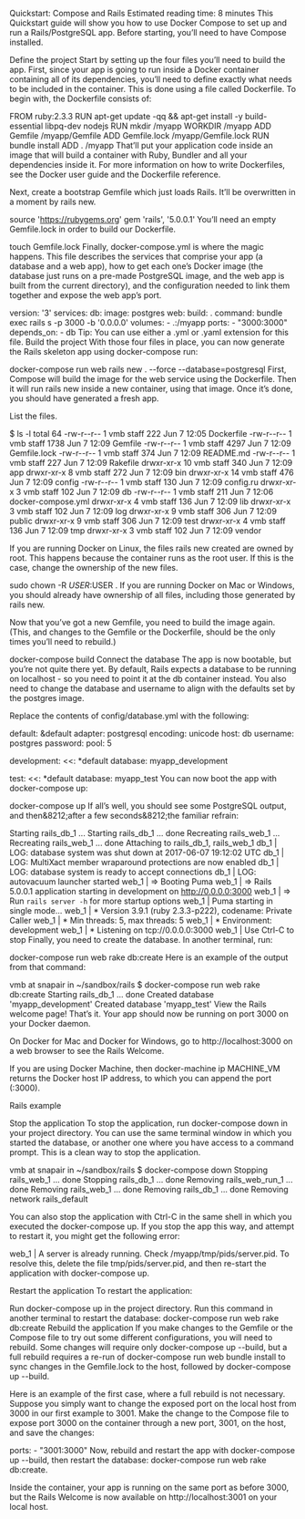Quickstart: Compose and Rails
Estimated reading time: 8 minutes
This Quickstart guide will show you how to use Docker Compose to set up and run a Rails/PostgreSQL app. Before starting, you’ll need to have Compose installed.

Define the project
Start by setting up the four files you’ll need to build the app. First, since your app is going to run inside a Docker container containing all of its dependencies, you’ll need to define exactly what needs to be included in the container. This is done using a file called Dockerfile. To begin with, the Dockerfile consists of:

FROM ruby:2.3.3
RUN apt-get update -qq && apt-get install -y build-essential libpq-dev nodejs
RUN mkdir /myapp
WORKDIR /myapp
ADD Gemfile /myapp/Gemfile
ADD Gemfile.lock /myapp/Gemfile.lock
RUN bundle install
ADD . /myapp
That’ll put your application code inside an image that will build a container with Ruby, Bundler and all your dependencies inside it. For more information on how to write Dockerfiles, see the Docker user guide and the Dockerfile reference.

Next, create a bootstrap Gemfile which just loads Rails. It’ll be overwritten in a moment by rails new.

source 'https://rubygems.org'
gem 'rails', '5.0.0.1'
You’ll need an empty Gemfile.lock in order to build our Dockerfile.

touch Gemfile.lock
Finally, docker-compose.yml is where the magic happens. This file describes the services that comprise your app (a database and a web app), how to get each one’s Docker image (the database just runs on a pre-made PostgreSQL image, and the web app is built from the current directory), and the configuration needed to link them together and expose the web app’s port.

version: '3'
services:
  db:
    image: postgres
  web:
    build: .
    command: bundle exec rails s -p 3000 -b '0.0.0.0'
    volumes:
      - .:/myapp
    ports:
      - "3000:3000"
    depends_on:
      - db
Tip: You can use either a .yml or .yaml extension for this file.
Build the project
With those four files in place, you can now generate the Rails skeleton app using docker-compose run:

docker-compose run web rails new . --force --database=postgresql
First, Compose will build the image for the web service using the Dockerfile. Then it will run rails new inside a new container, using that image. Once it’s done, you should have generated a fresh app.

List the files.

$ ls -l
total 64
-rw-r--r--   1 vmb  staff   222 Jun  7 12:05 Dockerfile
-rw-r--r--   1 vmb  staff  1738 Jun  7 12:09 Gemfile
-rw-r--r--   1 vmb  staff  4297 Jun  7 12:09 Gemfile.lock
-rw-r--r--   1 vmb  staff   374 Jun  7 12:09 README.md
-rw-r--r--   1 vmb  staff   227 Jun  7 12:09 Rakefile
drwxr-xr-x  10 vmb  staff   340 Jun  7 12:09 app
drwxr-xr-x   8 vmb  staff   272 Jun  7 12:09 bin
drwxr-xr-x  14 vmb  staff   476 Jun  7 12:09 config
-rw-r--r--   1 vmb  staff   130 Jun  7 12:09 config.ru
drwxr-xr-x   3 vmb  staff   102 Jun  7 12:09 db
-rw-r--r--   1 vmb  staff   211 Jun  7 12:06 docker-compose.yml
drwxr-xr-x   4 vmb  staff   136 Jun  7 12:09 lib
drwxr-xr-x   3 vmb  staff   102 Jun  7 12:09 log
drwxr-xr-x   9 vmb  staff   306 Jun  7 12:09 public
drwxr-xr-x   9 vmb  staff   306 Jun  7 12:09 test
drwxr-xr-x   4 vmb  staff   136 Jun  7 12:09 tmp
drwxr-xr-x   3 vmb  staff   102 Jun  7 12:09 vendor

If you are running Docker on Linux, the files rails new created are owned by root. This happens because the container runs as the root user. If this is the case, change the ownership of the new files.

sudo chown -R $USER:$USER .
If you are running Docker on Mac or Windows, you should already have ownership of all files, including those generated by rails new.

Now that you’ve got a new Gemfile, you need to build the image again. (This, and changes to the Gemfile or the Dockerfile, should be the only times you’ll need to rebuild.)

docker-compose build
Connect the database
The app is now bootable, but you’re not quite there yet. By default, Rails expects a database to be running on localhost - so you need to point it at the db container instead. You also need to change the database and username to align with the defaults set by the postgres image.

Replace the contents of config/database.yml with the following:

default: &default
  adapter: postgresql
  encoding: unicode
  host: db
  username: postgres
  password:
  pool: 5

development:
  <<: *default
  database: myapp_development


test:
  <<: *default
  database: myapp_test
You can now boot the app with docker-compose up:

docker-compose up
If all’s well, you should see some PostgreSQL output, and then&8212;after a few seconds&8212;the familiar refrain:

Starting rails_db_1 ...
Starting rails_db_1 ... done
Recreating rails_web_1 ...
Recreating rails_web_1 ... done
Attaching to rails_db_1, rails_web_1
db_1   | LOG:  database system was shut down at 2017-06-07 19:12:02 UTC
db_1   | LOG:  MultiXact member wraparound protections are now enabled
db_1   | LOG:  database system is ready to accept connections
db_1   | LOG:  autovacuum launcher started
web_1  | => Booting Puma
web_1  | => Rails 5.0.0.1 application starting in development on http://0.0.0.0:3000
web_1  | => Run `rails server -h` for more startup options
web_1  | Puma starting in single mode...
web_1  | * Version 3.9.1 (ruby 2.3.3-p222), codename: Private Caller
web_1  | * Min threads: 5, max threads: 5
web_1  | * Environment: development
web_1  | * Listening on tcp://0.0.0.0:3000
web_1  | Use Ctrl-C to stop
Finally, you need to create the database. In another terminal, run:

docker-compose run web rake db:create
Here is an example of the output from that command:

vmb at snapair in ~/sandbox/rails
$ docker-compose run web rake db:create
Starting rails_db_1 ... done
Created database 'myapp_development'
Created database 'myapp_test'
View the Rails welcome page!
That’s it. Your app should now be running on port 3000 on your Docker daemon.

On Docker for Mac and Docker for Windows, go to http://localhost:3000 on a web browser to see the Rails Welcome.

If you are using Docker Machine, then docker-machine ip MACHINE_VM returns the Docker host IP address, to which you can append the port (<Docker-Host-IP>:3000).

Rails example

Stop the application
To stop the application, run docker-compose down in your project directory. You can use the same terminal window in which you started the database, or another one where you have access to a command prompt. This is a clean way to stop the application.

vmb at snapair in ~/sandbox/rails
$ docker-compose down
Stopping rails_web_1 ... done
Stopping rails_db_1 ... done
Removing rails_web_run_1 ... done
Removing rails_web_1 ... done
Removing rails_db_1 ... done
Removing network rails_default

You can also stop the application with Ctrl-C in the same shell in which you executed the docker-compose up. If you stop the app this way, and attempt to restart it, you might get the following error:

web_1 | A server is already
running. Check /myapp/tmp/pids/server.pid.
To resolve this, delete the file tmp/pids/server.pid, and then re-start the application with docker-compose up.

Restart the application
To restart the application:

Run docker-compose up in the project directory.
Run this command in another terminal to restart the database: docker-compose run web rake db:create
Rebuild the application
If you make changes to the Gemfile or the Compose file to try out some different configurations, you will need to rebuild. Some changes will require only docker-compose up --build, but a full rebuild requires a re-run of docker-compose run web bundle install to sync changes in the Gemfile.lock to the host, followed by docker-compose up --build.

Here is an example of the first case, where a full rebuild is not necessary. Suppose you simply want to change the exposed port on the local host from 3000 in our first example to 3001. Make the change to the Compose file to expose port 3000 on the container through a new port, 3001, on the host, and save the changes:

ports: - "3001:3000"
Now, rebuild and restart the app with docker-compose up --build, then restart the database: docker-compose run web rake db:create.

Inside the container, your app is running on the same port as before 3000, but the Rails Welcome is now available on http://localhost:3001 on your local host.